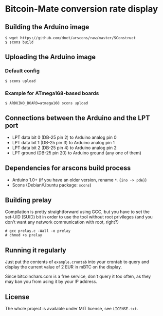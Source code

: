 Bitcoin-Mate conversion rate display
====================================

Building the Arduino image
--------------------------

	$ wget https://github.com/dnet/arscons/raw/master/SConstruct
	$ scons build

Uploading the Arduino image
---------------------------

### Default config ###

	$ scons upload

### Example for ATmega168-based boards ###

	$ ARDUINO_BOARD=atmega168 scons upload

Connections between the Arduino and the LPT port
------------------------------------------------

 - LPT data bit 0 (DB-25 pin 2) to Arduino analog pin 0
 - LPT data bit 1 (DB-25 pin 3) to Arduino analog pin 1
 - LPT data bit 2 (DB-25 pin 4) to Arduino analog pin 2
 - LPT ground (DB-25 pin 20) to Arduino ground (any one of them)

Dependencies for arscons build process
--------------------------------------

 - Arduino 1.0+ (if you have an older version, rename `*.{ino -> pde}`)
 - Scons (Debian/Ubuntu package: `scons`)

Building prelay
---------------

Compilation is pretty straightforward using GCC, but you have to set
the set-UID (SUID) bit in order to use the tool without root privileges
(and you don't want any network communication with root, right?)

	# gcc prelay.c -Wall -o prelay
	# chmod +s prelay

Running it regularly
--------------------

Just put the contents of `example.crontab` into your crontab to query
and display the current value of 2 EUR in mBTC on the display.

Since bitcoinchars.com is a free service, don't query it too often, as
they may ban you from using it by your IP address.

License
-------

The whole project is available under MIT license, see `LICENSE.txt`.
